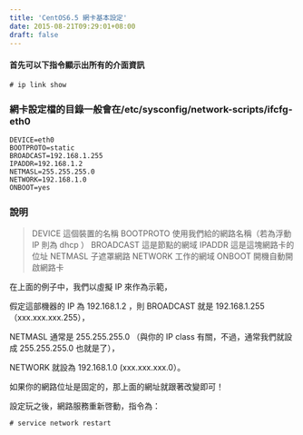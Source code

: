 ```yaml
---
title: 'CentOS6.5 網卡基本設定'
date: 2015-08-21T09:29:01+08:00
draft: false
---
```

#### 首先可以下指令顯示出所有的介面資訊
`# ip link show`

### 網卡設定檔的目錄一般會在/etc/sysconfig/network-scripts/ifcfg-eth0
```
DEVICE=eth0
BOOTPROTO=static
BROADCAST=192.168.1.255
IPADDR=192.168.1.2
NETMASL=255.255.255.0
NETWORK=192.168.1.0
ONBOOT=yes
```

### 說明
>DEVICE 這個裝置的名稱
>BOOTPROTO 使用我們給的網路名稱（若為浮動 IP 則為 dhcp ）
>BROADCAST 這是節點的網域
>IPADDR 這是這塊網路卡的位址
>NETMASL 子遮罩網路
>NETWORK 工作的網域
>ONBOOT 開機自動開啟網路卡

在上面的例子中，我們以虛擬 IP 來作為示範，

假定這部機器的 IP 為 192.168.1.2 ，則 BROADCAST 就是 192.168.1.255 （xxx.xxx.xxx.255），

NETMASL 通常是 255.255.255.0 （與你的 IP class 有關，不過，通常我們就設成 255.255.255.0 也就是了）， 

NETWORK 就設為 192.168.1.0 (xxx.xxx.xxx.0）。

如果你的網路位址是固定的，那上面的網址就跟著改變即可！

設定玩之後，網路服務重新啓動，指令為：

`# service network restart`
